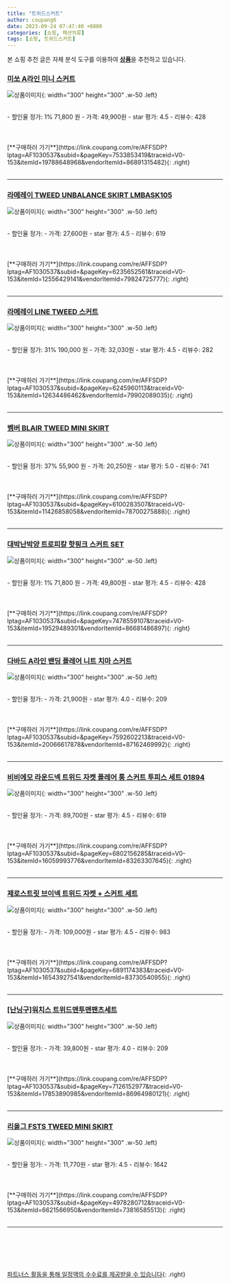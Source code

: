 ```yaml
---
title: "트위드스커트"
author: coupang6
date: 2023-09-24 07:47:40 +0800
categories: [쇼핑, 패션의류]
tags: [쇼핑, 트위드스커트]
---
```


본 쇼핑 추천 글은 자체 분석 도구를 이용하여 [**상품**](https://link.coupang.com/a/bao1ui)을 추천하고 있습니다.

### [미쏘 A라인 미니 스커트](https://link.coupang.com/re/AFFSDP?lptag=AF1030537&subid=&pageKey=7533853419&traceid=V0-153&itemId=19788648968&vendorItemId=86891315482)

![상품이미지](https://thumbnail7.coupangcdn.com/thumbnails/remote/230x230ex/image/retail/images/2023/08/15/18/8/087c58bf-be1f-4987-a1e0-46e30fe57d14.jpg){: width="300" height="300" .w-50 .left}


<br>
- 할인율 정가: 1%  71,800   원
- 가격: 49,900원
- star 평가: 4.5
- 리뷰수: 428
<br>
<br>
<br>
<br>
[**구매하러 가기**](https://link.coupang.com/re/AFFSDP?lptag=AF1030537&subid=&pageKey=7533853419&traceid=V0-153&itemId=19788648968&vendorItemId=86891315482){: .right}
<br>
<br>

---

### [라메레이 TWEED UNBALANCE SKIRT LMBASK105](https://link.coupang.com/re/AFFSDP?lptag=AF1030537&subid=&pageKey=6235652561&traceid=V0-153&itemId=12556429141&vendorItemId=79824725777)

![상품이미지](https://thumbnail9.coupangcdn.com/thumbnails/remote/230x230ex/image/rs_quotation_api/uwcgahoa/f5326ece0061438f8f4d88fee0363d57.jpg){: width="300" height="300" .w-50 .left}


<br>
- 할인율 정가: 
- 가격: 27,600원
- star 평가: 4.5
- 리뷰수: 619
<br>
<br>
<br>
<br>
[**구매하러 가기**](https://link.coupang.com/re/AFFSDP?lptag=AF1030537&subid=&pageKey=6235652561&traceid=V0-153&itemId=12556429141&vendorItemId=79824725777){: .right}
<br>
<br>

---

### [라메레이 LINE TWEED 스커트](https://link.coupang.com/re/AFFSDP?lptag=AF1030537&subid=&pageKey=6245960113&traceid=V0-153&itemId=12634486462&vendorItemId=79902089035)

![상품이미지](https://thumbnail10.coupangcdn.com/thumbnails/remote/230x230ex/image/rs_quotation_api/xtgs1g14/aeafab3857e647d6b834e5542bf4a713.jpg){: width="300" height="300" .w-50 .left}


<br>
- 할인율 정가: 31%  190,000   원
- 가격: 32,030원
- star 평가: 4.5
- 리뷰수: 282
<br>
<br>
<br>
<br>
[**구매하러 가기**](https://link.coupang.com/re/AFFSDP?lptag=AF1030537&subid=&pageKey=6245960113&traceid=V0-153&itemId=12634486462&vendorItemId=79902089035){: .right}
<br>
<br>

---

### [벰버 BLAIR TWEED MINI SKIRT](https://link.coupang.com/re/AFFSDP?lptag=AF1030537&subid=&pageKey=6100283507&traceid=V0-153&itemId=11426858058&vendorItemId=78700275888)

![상품이미지](https://thumbnail8.coupangcdn.com/thumbnails/remote/230x230ex/image/rs_quotation_api/jyhkn4mp/bd68d09379244cf4a4363660597b1c97.jpg){: width="300" height="300" .w-50 .left}


<br>
- 할인율 정가: 37%  55,900   원
- 가격: 20,250원
- star 평가: 5.0
- 리뷰수: 741
<br>
<br>
<br>
<br>
[**구매하러 가기**](https://link.coupang.com/re/AFFSDP?lptag=AF1030537&subid=&pageKey=6100283507&traceid=V0-153&itemId=11426858058&vendorItemId=78700275888){: .right}
<br>
<br>

---

### [대박난박양 트로피칼 핫핑크 스커트 SET](https://link.coupang.com/re/AFFSDP?lptag=AF1030537&subid=&pageKey=7478559107&traceid=V0-153&itemId=19529489301&vendorItemId=86681486897)

![상품이미지](https://thumbnail8.coupangcdn.com/thumbnails/remote/230x230ex/image/vendor_inventory/b66c/fc5291d8311b955b3349dd31810b28ffe3fe39f7aff07463c30a8b960abd.jpg){: width="300" height="300" .w-50 .left}


<br>
- 할인율 정가: 1%  71,800   원
- 가격: 49,800원
- star 평가: 4.5
- 리뷰수: 428
<br>
<br>
<br>
<br>
[**구매하러 가기**](https://link.coupang.com/re/AFFSDP?lptag=AF1030537&subid=&pageKey=7478559107&traceid=V0-153&itemId=19529489301&vendorItemId=86681486897){: .right}
<br>
<br>

---

### [다바드 A라인 밴딩 플레어 니트 치마 스커트](https://link.coupang.com/re/AFFSDP?lptag=AF1030537&subid=&pageKey=7592602213&traceid=V0-153&itemId=20066617878&vendorItemId=87162469992)

![상품이미지](https://thumbnail10.coupangcdn.com/thumbnails/remote/230x230ex/image/vendor_inventory/137d/b7bd6eb052c01b8a4272d67c0ee22bb949265656c7f9ee12966a54e564f2.jpg){: width="300" height="300" .w-50 .left}


<br>
- 할인율 정가: 
- 가격: 21,900원
- star 평가: 4.0
- 리뷰수: 209
<br>
<br>
<br>
<br>
[**구매하러 가기**](https://link.coupang.com/re/AFFSDP?lptag=AF1030537&subid=&pageKey=7592602213&traceid=V0-153&itemId=20066617878&vendorItemId=87162469992){: .right}
<br>
<br>

---

### [비비에모 라운드넥 트위드 자켓 플레어 롱 스커트 투피스 세트 01894](https://link.coupang.com/re/AFFSDP?lptag=AF1030537&subid=&pageKey=6802156285&traceid=V0-153&itemId=16059993776&vendorItemId=83263307645)

![상품이미지](https://thumbnail8.coupangcdn.com/thumbnails/remote/230x230ex/image/retail/images/2022/09/26/16/5/1c79c532-574c-4525-b0bc-656962ac2303.jpg){: width="300" height="300" .w-50 .left}


<br>
- 할인율 정가: 
- 가격: 89,700원
- star 평가: 4.5
- 리뷰수: 619
<br>
<br>
<br>
<br>
[**구매하러 가기**](https://link.coupang.com/re/AFFSDP?lptag=AF1030537&subid=&pageKey=6802156285&traceid=V0-153&itemId=16059993776&vendorItemId=83263307645){: .right}
<br>
<br>

---

### [제로스트릿 브이넥 트위드 자켓 + 스커트 세트](https://link.coupang.com/re/AFFSDP?lptag=AF1030537&subid=&pageKey=6891174383&traceid=V0-153&itemId=16543927541&vendorItemId=83730540955)

![상품이미지](https://thumbnail6.coupangcdn.com/thumbnails/remote/230x230ex/image/rs_quotation_api/0saumoru/e3ff459915c746e0b53594037bd68583.jpg){: width="300" height="300" .w-50 .left}


<br>
- 할인율 정가: 
- 가격: 109,000원
- star 평가: 4.5
- 리뷰수: 983
<br>
<br>
<br>
<br>
[**구매하러 가기**](https://link.coupang.com/re/AFFSDP?lptag=AF1030537&subid=&pageKey=6891174383&traceid=V0-153&itemId=16543927541&vendorItemId=83730540955){: .right}
<br>
<br>

---

### [[난닝구]워치스 트위드맨투맨팬츠세트](https://link.coupang.com/re/AFFSDP?lptag=AF1030537&subid=&pageKey=7126152977&traceid=V0-153&itemId=17853890985&vendorItemId=86964980121)

![상품이미지](https://thumbnail7.coupangcdn.com/thumbnails/remote/230x230ex/image/vendor_inventory/1b5f/37a93495f02d82d0f1e31918a929f8fad77253395c91e99a64737d5b4377.jpg){: width="300" height="300" .w-50 .left}


<br>
- 할인율 정가: 
- 가격: 39,800원
- star 평가: 4.0
- 리뷰수: 209
<br>
<br>
<br>
<br>
[**구매하러 가기**](https://link.coupang.com/re/AFFSDP?lptag=AF1030537&subid=&pageKey=7126152977&traceid=V0-153&itemId=17853890985&vendorItemId=86964980121){: .right}
<br>
<br>

---

### [리올그 FSTS TWEED MINI SKIRT](https://link.coupang.com/re/AFFSDP?lptag=AF1030537&subid=&pageKey=4978280712&traceid=V0-153&itemId=6621566950&vendorItemId=73816585513)

![상품이미지](https://thumbnail10.coupangcdn.com/thumbnails/remote/230x230ex/image/retail/images/1281012164512785-0751e1dd-b795-4c27-bd4c-72e63fa22a9d.jpg){: width="300" height="300" .w-50 .left}


<br>
- 할인율 정가: 
- 가격: 11,770원
- star 평가: 4.5
- 리뷰수: 1642
<br>
<br>
<br>
<br>
[**구매하러 가기**](https://link.coupang.com/re/AFFSDP?lptag=AF1030537&subid=&pageKey=4978280712&traceid=V0-153&itemId=6621566950&vendorItemId=73816585513){: .right}
<br>
<br>

---
<br><br><br><br><br> [파트너스 활동을 통해 일정액의 수수료를 제공받을 수 있습니다](https://link.coupang.com/a/bao1ui){: .right}